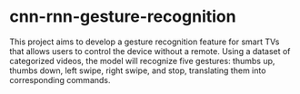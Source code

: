 # cnn-rnn-gesture-recognition
This project aims to develop a gesture recognition feature for smart TVs that allows users to control the device without a remote. Using a dataset of categorized videos, the model will recognize five gestures: thumbs up, thumbs down, left swipe, right swipe, and stop, translating them into corresponding commands.

